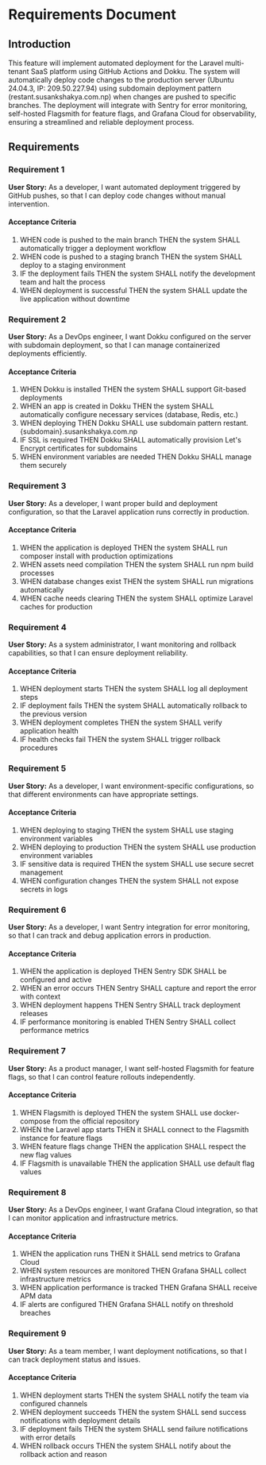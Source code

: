 # Requirements Document

## Introduction

This feature will implement automated deployment for the Laravel multi-tenant SaaS platform using GitHub Actions and Dokku. The system will automatically deploy code changes to the production server (Ubuntu 24.04.3, IP: 209.50.227.94) using subdomain deployment pattern (restant.susankshakya.com.np) when changes are pushed to specific branches. The deployment will integrate with Sentry for error monitoring, self-hosted Flagsmith for feature flags, and Grafana Cloud for observability, ensuring a streamlined and reliable deployment process.

## Requirements

### Requirement 1

**User Story:** As a developer, I want automated deployment triggered by GitHub pushes, so that I can deploy code changes without manual intervention.

#### Acceptance Criteria

1. WHEN code is pushed to the main branch THEN the system SHALL automatically trigger a deployment workflow
2. WHEN code is pushed to a staging branch THEN the system SHALL deploy to a staging environment
3. IF the deployment fails THEN the system SHALL notify the development team and halt the process
4. WHEN deployment is successful THEN the system SHALL update the live application without downtime

### Requirement 2

**User Story:** As a DevOps engineer, I want Dokku configured on the server with subdomain deployment, so that I can manage containerized deployments efficiently.

#### Acceptance Criteria

1. WHEN Dokku is installed THEN the system SHALL support Git-based deployments
2. WHEN an app is created in Dokku THEN the system SHALL automatically configure necessary services (database, Redis, etc.)
3. WHEN deploying THEN Dokku SHALL use subdomain pattern restant.{subdomain}.susankshakya.com.np
4. IF SSL is required THEN Dokku SHALL automatically provision Let's Encrypt certificates for subdomains
5. WHEN environment variables are needed THEN Dokku SHALL manage them securely

### Requirement 3

**User Story:** As a developer, I want proper build and deployment configuration, so that the Laravel application runs correctly in production.

#### Acceptance Criteria

1. WHEN the application is deployed THEN the system SHALL run composer install with production optimizations
2. WHEN assets need compilation THEN the system SHALL run npm build processes
3. WHEN database changes exist THEN the system SHALL run migrations automatically
4. WHEN cache needs clearing THEN the system SHALL optimize Laravel caches for production

### Requirement 4

**User Story:** As a system administrator, I want monitoring and rollback capabilities, so that I can ensure deployment reliability.

#### Acceptance Criteria

1. WHEN deployment starts THEN the system SHALL log all deployment steps
2. IF deployment fails THEN the system SHALL automatically rollback to the previous version
3. WHEN deployment completes THEN the system SHALL verify application health
4. IF health checks fail THEN the system SHALL trigger rollback procedures

### Requirement 5

**User Story:** As a developer, I want environment-specific configurations, so that different environments can have appropriate settings.

#### Acceptance Criteria

1. WHEN deploying to staging THEN the system SHALL use staging environment variables
2. WHEN deploying to production THEN the system SHALL use production environment variables
3. IF sensitive data is required THEN the system SHALL use secure secret management
4. WHEN configuration changes THEN the system SHALL not expose secrets in logs

### Requirement 6

**User Story:** As a developer, I want Sentry integration for error monitoring, so that I can track and debug application errors in production.

#### Acceptance Criteria

1. WHEN the application is deployed THEN Sentry SDK SHALL be configured and active
2. WHEN an error occurs THEN Sentry SHALL capture and report the error with context
3. WHEN deployment happens THEN Sentry SHALL track deployment releases
4. IF performance monitoring is enabled THEN Sentry SHALL collect performance metrics

### Requirement 7

**User Story:** As a product manager, I want self-hosted Flagsmith for feature flags, so that I can control feature rollouts independently.

#### Acceptance Criteria

1. WHEN Flagsmith is deployed THEN the system SHALL use docker-compose from the official repository
2. WHEN the Laravel app starts THEN it SHALL connect to the Flagsmith instance for feature flags
3. WHEN feature flags change THEN the application SHALL respect the new flag values
4. IF Flagsmith is unavailable THEN the application SHALL use default flag values

### Requirement 8

**User Story:** As a DevOps engineer, I want Grafana Cloud integration, so that I can monitor application and infrastructure metrics.

#### Acceptance Criteria

1. WHEN the application runs THEN it SHALL send metrics to Grafana Cloud
2. WHEN system resources are monitored THEN Grafana SHALL collect infrastructure metrics
3. WHEN application performance is tracked THEN Grafana SHALL receive APM data
4. IF alerts are configured THEN Grafana SHALL notify on threshold breaches

### Requirement 9

**User Story:** As a team member, I want deployment notifications, so that I can track deployment status and issues.

#### Acceptance Criteria

1. WHEN deployment starts THEN the system SHALL notify the team via configured channels
2. WHEN deployment succeeds THEN the system SHALL send success notifications with deployment details
3. IF deployment fails THEN the system SHALL send failure notifications with error details
4. WHEN rollback occurs THEN the system SHALL notify about the rollback action and reason